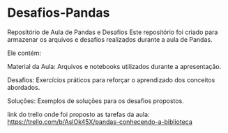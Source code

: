 # Desafios-Pandas

Repositório de Aula de Pandas e Desafios
Este repositório foi criado para armazenar os arquivos e desafios realizados durante a aula de Pandas.

Ele contém:

Material da Aula: Arquivos e notebooks utilizados durante a apresentação.

Desafios: Exercícios práticos para reforçar o aprendizado dos conceitos abordados.

Soluções: Exemplos de soluções para os desafios propostos.

link do trello onde foi proposto as tarefas da aula:
https://trello.com/b/AslOk45X/pandas-conhecendo-a-biblioteca
